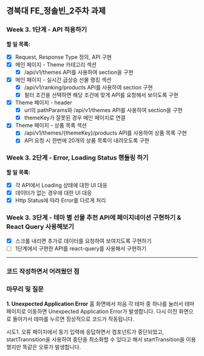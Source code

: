 ## **경북대 FE\_정솔빈\_2주차 과제**

### Week 3. 1단계 - API 적용하기

**할 일 목록:**

- [x] Request, Response Type 정의, API 구현
- [x] 메인 페이지 - Theme 카테고리 섹션
  - [x] /api/v1/themes API를 사용하여 section을 구현
- [x] 메인 페이지 - 실시간 급상승 선물 랭킹 섹션
  - [x] /api/v1/ranking/products API를 사용하여 section 구현
  - [x] 필터 조건을 선택하면 해당 조건에 맞게 API를 요청해서 보이도록 구현
- [x] Theme 페이지 - header
  - [x] url의 pathParams와 /api/v1/themes API를 사용하여 section을 구현
  - [x] themeKey가 잘못된 경우 메인 페이지로 연결
- [x] Theme 페이지 - 상품 목록 섹션
  - [x] /api/v1/themes/{themeKey}/products API를 사용하여 상품 목록 구현
  - [x] API 요청 시 한번에 20개의 상품 목록이 내려오도록 구현

### Week 3. 2단계 - Error, Loading Status 핸들링 하기

**할 일 목록:**

- [x] 각 API에서 Loading 상태에 대한 UI 대응
- [x] 데이터가 없는 경우에 대한 UI 대응
- [x] Http Status에 따라 Error를 다르게 처리

### Week 3. 3단계 - 테마 별 선물 추천 API에 페이지네이션 구현하기 & React Query 사용해보기

- [x] 스크롤 내리면 추가로 데이터를 요청하여 보여지도록 구현하기
- [ ] 1단계에서 구현한 API를 react-query를 사용해서 구현하기

---

### 코드 작성하면서 어려웠던 점

### 마무리 및 질문

**1. Unexpected Application Error**
홈 화면에서 처음 각 테마 중 하나를 눌러서 테마 페이지로 이동하면 Unexpected Application Error가 발생합니다. 다시 이전 화면으로 돌아가서 테마를 누르면 정상적으로 코드가 작동됩니다.

시도1. 오류 페이지에서 동기 입력에 응답하면서 컴포넌트가 중단되었고, startTrannsition을 사용하여 중단을 최소화할 수 있다고 해서 startTransition을 이용했지만 똑같은 오류가 발생합니다.
